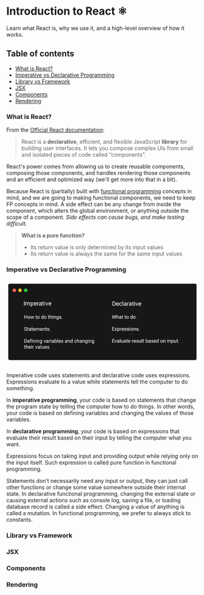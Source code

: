 # Introduction to React ⚛

Learn what React is, why we use it, and a high-level overview of how it works.

## Table of contents

* [What is React?](#what-is-react)
* [Imperative vs Declarative Programming](#imperative-vs-declarative-programming)
* [Library vs Framework](#library-vs-framework)
* [JSX](#jsx)
* [Components](#components)
* [Rendering](#rendering)

### <a name="what-is-react">What is React?</a>

From the [Official React documentation](https://reactjs.org/tutorial/tutorial.html):
> React is a **declarative**, efficient, and flexible JavaScript **library** for building user interfaces. It lets you compose complex UIs from small and isolated pieces of code called “components”.

React's power comes from allowing us to create reusable components, composing those components, and handles rendering
those components and an efficient and optimized way (we'll get more into that in a bit).

Because React is (partially) built
with [functional programming](https://opensource.com/article/17/6/functional-javascript)
concepts in mind, and we are going to making functional components, we need to keep FP concepts in mind. A side effect
can be any change from inside the component, which alters the global environment, or anything outside the scope of a
component. *Side effects can cause bugs, and make testing difficult.*

> **What is a pure function?**
>
>* Its return value is only determined by its input values
>* Its return value is always the same for the same input values

### <a name="imperative-vs-declarative-programming">Imperative vs Declarative Programming</a>

![Imperative versus declarative programming](../../assets/images/imperative%20vs%20declarative.jpeg)

Imperative code uses statements and declarative code uses expressions. Expressions evaluate to a value while statements
tell the computer to do something.

In **imperative programming**, your code is based on statements that change the program state by telling the computer
how to do things. In other words, your code is based on defining variables and changing the values of those variables.

In **declarative programming**, your code is based on expressions that evaluate their result based on their input by
telling the computer what you want.

Expressions focus on taking input and providing output while relying only on the input itself. Such expression is called
pure function in functional programming.

Statements don’t necessarily need any input or output, they can just call other functions or change some value somewhere
outside their internal state. In declarative functional programming, changing the external state or causing external
actions such as console log, saving a file, or loading database record is called a side effect. Changing a value of
anything is called a mutation. In functional programming, we prefer to always stick to constants.

### <a name="library-vs-framework">Library vs Framework</a>

### <a name="jsx">JSX</a>

### <a name="components">Components</a>

### <a name="rendering">Rendering</a>
